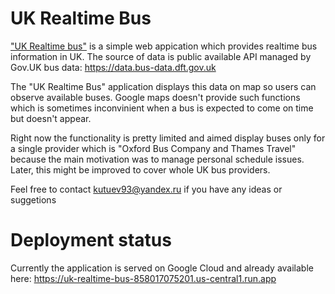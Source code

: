 # UK Realtime Bus

["UK Realtime bus"](https://link-url-here.org) is a simple web appication which provides realtime bus information in UK. 
The source of data is public available API managed by Gov.UK bus data: https://data.bus-data.dft.gov.uk

The "UK Realtime Bus" application displays this data on map so users can observe available buses. Google maps doesn't provide such functions which is sometimes inconvinient when a bus is expected to come on time but doesn't appear.

Right now the functionality is pretty limited and aimed display buses only for a single provider which is "Oxford Bus Company and Thames Travel" because the main motivation was to manage personal schedule issues. Later, this might be improved to cover whole UK bus providers.

Feel free to contact kutuev93@yandex.ru if you have any ideas or suggetions

# Deployment status

Currently the application is served on Google Cloud and already available here: https://uk-realtime-bus-858017075201.us-central1.run.app